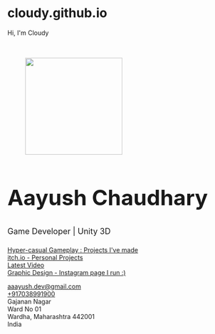 # cloudy.github.io
Hi, I'm Cloudy
<!-- wp:spacer {"height":"20px"} -->
<div style="height:20px" aria-hidden="true" class="wp-block-spacer"></div>
<!-- /wp:spacer -->

<!-- wp:image {"align":"center","id":31,"width":218,"height":218,"sizeSlug":"large","linkDestination":"none","className":"is-style-rounded"} -->
<div class="wp-block-image is-style-rounded"><figure class="aligncenter size-large is-resized"><img src="https://cloudysarcade.files.wordpress.com/2021/11/a0c674d7-c47b-43e2-9ef4-953e62fa45b2-01-2.jpeg?w=500" alt="" class="wp-image-31" width="218" height="218"/></figure></div>
<!-- /wp:image -->

<!-- wp:heading {"textAlign":"center","level":1,"style":{"typography":{"fontSize":"48px"}}} -->
<h1 class="has-text-align-center" id="aayush-chaudhary" style="font-size:48px">Aayush Chaudhary</h1>
<!-- /wp:heading -->

<!-- wp:paragraph {"align":"center","style":{"typography":{"fontSize":"18px","lineHeight":"1.65"}}} -->
<p class="has-text-align-center" style="font-size:18px;line-height:1.65">Game Developer | Unity 3D</p>
<!-- /wp:paragraph -->

<!-- wp:social-links {"align":"center","className":"is-style-default"} -->
<ul class="wp-block-social-links aligncenter is-style-default"><!-- wp:social-link {"url":"https://www.linkedin.com/in/aayush-chaudhary-2b7b99208/","service":"linkedin"} /-->

<!-- wp:social-link {"url":"https://github.com/gamedevCloudy","service":"github"} /-->

<!-- wp:social-link {"url":"https://www.youtube.com/c/AayushChaudharyGames/videos","service":"youtube"} /-->

<!-- wp:social-link {"url":"https://instagram.com/aayush.0310/","service":"instagram"} /--></ul>
<!-- /wp:social-links -->

<!-- wp:buttons {"layout":{"type":"flex","justifyContent":"center","orientation":"horizontal"}} -->
<div class="wp-block-buttons"><!-- wp:button {"width":100,"className":"is-style-fill"} -->
<div class="wp-block-button has-custom-width wp-block-button__width-100 is-style-fill"><a class="wp-block-button__link" href="https://drive.google.com/drive/folders/1jbE6MfjlaFNjC7QzFN6CMrUZ9Hfh5FhT?usp=sharing" target="_blank" rel="https://drive.google.com/file/d/1VZ7S-ZMGUZstLG9zRUHKpgDkbXcN1UBe/view?usp=sharing">Hyper-casual Gameplay : Projects I've made</a></div>
<!-- /wp:button -->

<!-- wp:button {"width":100,"className":"is-style-fill"} -->
<div class="wp-block-button has-custom-width wp-block-button__width-100 is-style-fill"><a class="wp-block-button__link" href="https://cloudyin.itch.io/" target="_blank" rel="https://cloudyin.itch.io/">itch.io - Personal Projects</a></div>
<!-- /wp:button -->

<!-- wp:button {"width":100,"className":"is-style-fill"} -->
<div class="wp-block-button has-custom-width wp-block-button__width-100 is-style-fill"><a class="wp-block-button__link" href="https://www.youtube.com/channel/UCyzatKssFJ9qnQeONmvWUcg" target="_blank" rel="noreferrer noopener">Latest Video</a></div>
<!-- /wp:button -->

<!-- wp:button {"width":100,"className":"is-style-fill"} -->
<div class="wp-block-button has-custom-width wp-block-button__width-100 is-style-fill"><a class="wp-block-button__link" href="https://instagram.com/unjerk.me" target="_blank" rel="noreferrer noopener">Graphic Design - Instagram page I run :)</a></div>
<!-- /wp:button --></div>
<!-- /wp:buttons -->

<!-- wp:paragraph -->
<p></p>
<!-- /wp:paragraph -->

<!-- wp:paragraph -->
<p></p>
<!-- /wp:paragraph -->

<!-- wp:paragraph -->
<p></p>
<!-- /wp:paragraph -->

<!-- wp:jetpack/contact-info -->
<div class="wp-block-jetpack-contact-info"><!-- wp:jetpack/email {"email":"aaayush.dev@gmail.com"} -->
<div class="wp-block-jetpack-email"><a href="mailto:aaayush.dev@gmail.com">aaayush.dev@gmail.com</a></div>
<!-- /wp:jetpack/email -->

<!-- wp:jetpack/phone {"phone":"+917038991900"} -->
<div class="wp-block-jetpack-phone"><a href="tel:+917038991900">+917038991900</a></div>
<!-- /wp:jetpack/phone -->

<!-- wp:jetpack/address {"addressLine2":"Gajanan Nagar","addressLine3":"Ward No 01","city":"Wardha","region":"Maharashtra","postal":"442001","country":"India"} -->
<div class="wp-block-jetpack-address"><div class="jetpack-address__address jetpack-address__address2">Gajanan Nagar</div><div class="jetpack-address__address jetpack-address__address3">Ward No 01</div><div><span class="jetpack-address__city">Wardha</span>, <span class="jetpack-address__region">Maharashtra</span> <span class="jetpack-address__postal">442001</span></div><div class="jetpack-address__country">India</div></div>
<!-- /wp:jetpack/address --></div>
<!-- /wp:jetpack/contact-info -->

<!-- wp:paragraph -->
<p></p>
<!-- /wp:paragraph -->
